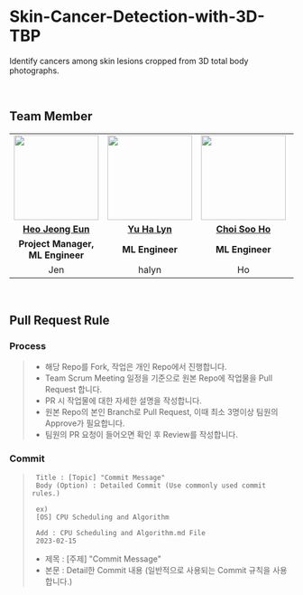 # Skin-Cancer-Detection-with-3D-TBP
Identify cancers among skin lesions cropped from 3D total body photographs.

<br>

## Team Member 
<table>
  <tr>
    <td align="center"><a href="https://github.com/Heo-Jeong-Eun"><img src="https://avatars.githubusercontent.com/Heo-Jeong-Eun" width="150px;" alt="">
    <td align="center"><a href="https://github.com/halynyu"><img src="https://avatars.githubusercontent.com/u/120549760?v=4" width="150px;" alt="">
    <td align="center"><a href="https://github.com/soohochoi"><img src="https://avatars.githubusercontent.com/u/97882448?v=4" width="150px;" alt="">
    <td align="center"><a href="https://github.com/juni5184"><img src="https://avatars.githubusercontent.com/u/31072193?v=4" width="150px;" alt="">
    <td align="center"><a href="https://github.com/Ui-Seok"><img src="https://avatars.githubusercontent.com/u/82555245?v=4" width="150px;" alt="">
    </td>
  </tr>
  <tr>
    <td align="center"><a href="https://github.com/Heo-Jeong-Eun"><b>Heo Jeong Eun</b></td>
    <td align="center"><a href="https://github.com/halynyu"><b>Yu Ha Lyn</b></td>
    <td align="center"><a href="https://github.com/soohochoi"><b>Choi Soo Ho</b></td>
    <td align="center"><a href="https://github.com/juni5184"><b>Park Jun Hee</b></td>
    <td align="center"><a href="https://github.com/Ui-Seok"><b>Lee Ui Seok</b></td>
  </tr>
   <tr>
    <td align="center"><strong>Project Manager,<br> ML Engineer</strong></td>
    <td align="center"><strong>ML Engineer</strong></td>
    <td align="center"><strong>ML Engineer</strong></td>
   <td align="center"><strong>ML Engineer</strong></td>
    <td align="center"><strong>ML Engineer</strong></td>
  </tr>
   <tr>
    <td align="center">Jen</td>
    <td align="center">halyn</td>
    <td align="center">Ho</td>
   <td align="center"> </td>
    <td align="center">Seok</td>
  </tr>
</table>

<br>

## Pull Request Rule

### Process
> - 해당 Repo를 Fork, 작업은 개인 Repo에서 진행합니다. 
> - Team Scrum Meeting 일정을 기준으로 원본 Repo에 작업물을 Pull Request 합니다.
> - PR 시 작업물에 대한 자세한 설명을 작성합니다.
> - 원본 Repo의 본인 Branch로 Pull Request, 이때 최소 3명이상 팀원의 Approve가 필요합니다. 
> - 팀원의 PR 요청이 들어오면 확인 후 Review를 작성합니다. 
  
### Commit 
> ```shell
>  Title : [Topic] "Commit Message" 
>  Body (Option) : Detailed Commit (Use commonly used commit rules.)
>
>  ex) 
>  [OS] CPU Scheduling and Algorithm
>  
>  Add : CPU Scheduling and Algorithm.md File 
>  2023-02-15 
>  ```
>  
>  - 제목 : [주제] "Commit Message" <br>
>  - 본문 : Detail한 Commit 내용 (일반적으로 사용되는 Commit 규칙을 사용합니다.)
